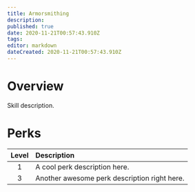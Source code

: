 ```yaml
---
title: Armorsmithing
description: 
published: true
date: 2020-11-21T00:57:43.910Z
tags: 
editor: markdown
dateCreated: 2020-11-21T00:57:43.910Z
---
```


# Overview
Skill description.
# Perks
| Level | Description |
|:-:|:-|
|1| A cool perk description here. |
|3| Another awesome perk description right here. |